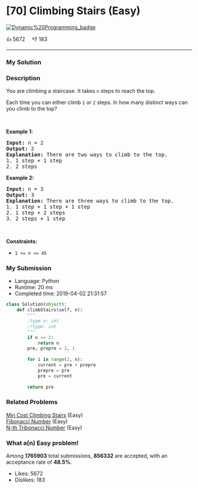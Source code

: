 # [70] Climbing Stairs (Easy)

[![Dynamic%20Programming_badge](https://img.shields.io/badge/topic-Dynamic%20Programming-green.svg)](https://leetcode.com/problems/climbing-stairs/) 

:+1: 5672 &nbsp; &nbsp; :thumbsdown: 183

---

### My Solution


### Description
<p>You are climbing a staircase. It takes <code>n</code> steps to reach the top.</p>

<p>Each time you can either climb <code>1</code> or <code>2</code> steps. In how many distinct ways can you climb to the top?</p>

<p>&nbsp;</p>
<p><strong>Example 1:</strong></p>

<pre>
<strong>Input:</strong> n = 2
<strong>Output:</strong> 2
<strong>Explanation:</strong> There are two ways to climb to the top.
1. 1 step + 1 step
2. 2 steps
</pre>

<p><strong>Example 2:</strong></p>

<pre>
<strong>Input:</strong> n = 3
<strong>Output:</strong> 3
<strong>Explanation:</strong> There are three ways to climb to the top.
1. 1 step + 1 step + 1 step
2. 1 step + 2 steps
3. 2 steps + 1 step
</pre>

<p>&nbsp;</p>
<p><strong>Constraints:</strong></p>

<ul>
	<li><code>1 &lt;= n &lt;= 45</code></li>
</ul>



### My Submission

- Language: Python
- Runtime: 20 ms
- Completed time: 2019-04-02 21:31:57

```Python
class Solution(object):
    def climbStairs(self, n):
        """
        :type n: int
        :rtype: int
        """
        if n <= 2:
            return n
        pre, prepre = 2, 1
        
        for i in range(2, n):
            current = pre + prepre
            prepre = pre
            pre = current
            
        return pre
```


### Related Problems
[Min Cost Climbing Stairs](https://leetcode.com/problems/min-cost-climbing-stairs/) (Easy) <br>
[Fibonacci Number](https://leetcode.com/problems/fibonacci-number/) (Easy) <br>
[N-th Tribonacci Number](https://leetcode.com/problems/n-th-tribonacci-number/) (Easy) <br>



### What a(n) Easy problem!
Among **1765903** total submissions, **856332** are accepted, with an acceptance rate of **48.5%**. <br>

- Likes: 5672
- Dislikes: 183

